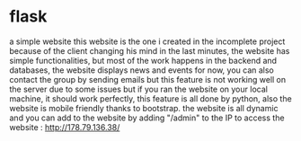 # flask
a simple website 
this website is the one i created in the incomplete project because of the client changing his mind in the last minutes, the website has simple functionalities, but most of the work happens in the backend and databases, the website displays news and events for now, you can also contact the group by sending emails but this feature is not working well on the server due to some issues but if you ran the website on your local machine, it should work perfectly, this feature is all done by python, also the website is mobile friendly thanks to bootstrap.
the website is all dynamic and you can add to the website by adding "/admin" to the IP 
to access the website : http://178.79.136.38/
